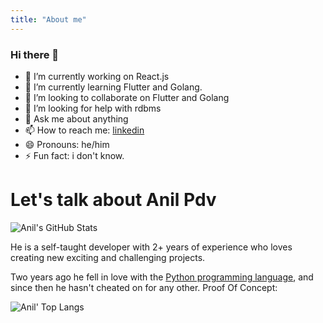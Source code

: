 ```yaml
---
title: "About me"
---
```


### Hi there 👋

- 🔭 I’m currently working on React.js
- 🌱 I’m currently learning Flutter and Golang.
- 👯 I’m looking to collaborate on Flutter and Golang
- 🤔 I’m looking for help with rdbms
- 💬 Ask me about anything
- 📫 How to reach me: [linkedin](https://www.linkedin.com/in/anil-pdv-090b8a134/)
- 😄 Pronouns: he/him
- ⚡ Fun fact: i don't know.

# Let's talk about Anil Pdv

![Anil's GitHub Stats](https://github-readme-stats.vercel.app/api?username=anilpdv&show_icons=false&theme=nightowl)

He is a self-taught developer with 2+ years of experience who loves creating new exciting and challenging projects.

Two years ago he fell in love with the [Python programming language](https://python.org), and since then he hasn't cheated on for any other. Proof Of Concept:

![Anil' Top Langs](https://github-readme-stats.vercel.app/api/top-langs/?username=anilpdv&layout=compact&theme=nightowl)

<br>


